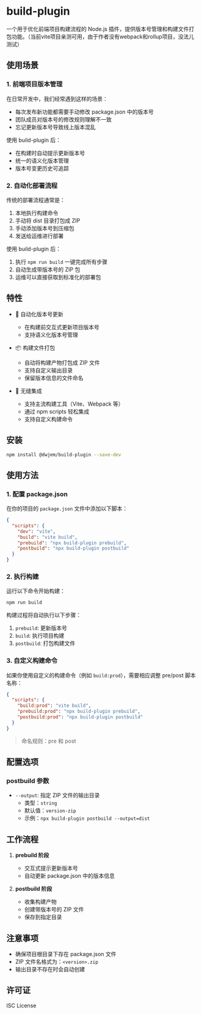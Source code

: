 # build-plugin

一个用于优化前端项目构建流程的 Node.js 插件，提供版本号管理和构建文件打包功能。（当前vite项目亲测可用，由于作者没有webpack和rollup项目，没法儿测试）

## 使用场景

### 1. 前端项目版本管理

在日常开发中，我们经常遇到这样的场景：
- 每次发布新功能都需要手动修改 package.json 中的版本号
- 团队成员对版本号的修改规则理解不一致
- 忘记更新版本号导致线上版本混乱

使用 build-plugin 后：
- 在构建时自动提示更新版本号
- 统一的语义化版本管理
- 版本号变更历史可追踪

### 2. 自动化部署流程

传统的部署流程通常是：
1. 本地执行构建命令
2. 手动将 dist 目录打包成 ZIP
3. 手动添加版本号到压缩包
4. 发送给运维进行部署

使用 build-plugin 后：
1. 执行 `npm run build` 一键完成所有步骤
2. 自动生成带版本号的 ZIP 包
3. 运维可以直接获取到标准化的部署包

## 特性

- 🔄 自动化版本号更新
  - 在构建前交互式更新项目版本号
  - 支持语义化版本号管理

- 📦 构建文件打包
  - 自动将构建产物打包成 ZIP 文件
  - 支持自定义输出目录
  - 保留版本信息的文件命名

- 🔌 无缝集成
  - 支持主流构建工具（Vite、Webpack 等）
  - 通过 npm scripts 轻松集成
  - 支持自定义构建命令

## 安装

```bash
npm install @dwjem/build-plugin --save-dev
```

## 使用方法

### 1. 配置 package.json

在你的项目的 `package.json` 文件中添加以下脚本：

```json
{
  "scripts": {
    "dev": "vite",
    "build": "vite build",
    "prebuild": "npx build-plugin prebuild",
    "postbuild": "npx build-plugin postbuild"
  }
}
```

### 2. 执行构建

运行以下命令开始构建：

```bash
npm run build
```

构建过程将自动执行以下步骤：
1. `prebuild`: 更新版本号
2. `build`: 执行项目构建
3. `postbuild`: 打包构建文件

### 3. 自定义构建命令

如果你使用自定义的构建命令（例如 `build:prod`），需要相应调整 pre/post 脚本名称：

```json
{
  "scripts": {
    "build:prod": "vite build",
    "prebuild:prod": "npx build-plugin prebuild",
    "postbuild:prod": "npx build-plugin postbuild"
  }
}
```

> 命名规则：pre<command> 和 post<command>

## 配置选项

### postbuild 参数

- `--output`: 指定 ZIP 文件的输出目录
  - 类型：`string`
  - 默认值：`version-zip`
  - 示例：`npx build-plugin postbuild --output=dist`

## 工作流程

1. **prebuild 阶段**
   - 交互式提示更新版本号
   - 自动更新 package.json 中的版本信息

2. **postbuild 阶段**
   - 收集构建产物
   - 创建带版本号的 ZIP 文件
   - 保存到指定目录

## 注意事项

- 确保项目根目录下存在 package.json 文件
- ZIP 文件名格式为：`<version>.zip`
- 输出目录不存在时会自动创建

## 许可证

ISC License
